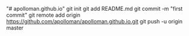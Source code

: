 "# apolloman.github.io"  git init git add README.md git commit -m "first commit" git remote add origin https://github.com/apolloman/apolloman.github.io.git git push -u origin master

